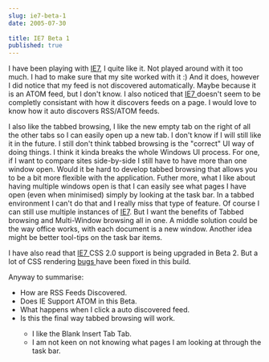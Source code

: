 ```yaml
---
slug: ie7-beta-1
date: 2005-07-30
 
title: IE7 Beta 1
published: true
---
```

<p>I have been playing with <a href="http://msdn.microsoft.com/ie" rel="tag">IE7</a>, I quite like it. Not played around with it too much. I had to make sure that my site worked with it :) And it does, however I did notice that my feed is not discovered automatically. Maybe because it is an ATOM feed, but I don't know. I also noticed that <a href="http://msdn.microsoft.com/ie" rel="tag">IE7 </a>doesn't seem to be completly consistant with how it discovers feeds on a page. I would love to know how it auto discovers RSS/ATOM feeds.</p><p>I also like the tabbed browsing, I like the new empty tab on the right of all the other tabs so I can easily open up a new tab. I don't know if I will still like it in the future. I still don't think tabbed browsing is the "correct" UI way of doing things. I think it kinda breaks the whole Windows UI process. For one, if I want to compare sites side-by-side I still have to have more than one window open. Would it be hard to develop tabbed browsing that allows you to be a bit more flexible with the application. Futher more, what I like about having multiple windows open is that I can easily see what pages I have open (even when minimised) simply by looking at the task bar. In a tabbed environment I can't do that and I really miss that type of feature. Of course I can still use multiple instances of <a href="http://msdn.microsoft.com/ie" rel="tag">IE7</a>. But I want the benefits of Tabbed browsing and Multi-Window browsing all in one. A middle solution could be the way office works, with each document is a new window. Another idea might be better tool-tips on the task bar items.</p><p>I have also read that <a href="http://msdn.microsoft.com/ie" rel="tag">IE7 </a>CSS 2.0 support is being upgraded in Beta 2. But a lot of CSS rendering <a href="http://blogs.msdn.com/ie/archive/2005/07/29/445242.aspx">bugs </a>have been fixed in this build.</p><p>Anyway to summarise:</p><ul>
<li>How are RSS Feeds Discovered.</li>
<li>Does IE Support ATOM in this Beta.</li>
<li>What happens when I click a auto discovered feed.</li>
<li>Is this the final way tabbed browsing will work.</li>
<ul>
<li>I like the Blank Insert Tab Tab.</li>
<li>I am not keen on not knowing what pages I am looking at through the task bar.</li>
</ul>
</ul>

